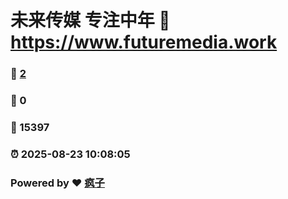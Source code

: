 # 未来传媒 专注中年 :link: https://www.futuremedia.work 
### :page_facing_up: [2](https://www.futuremedia.work/tag.html) 
### :speech_balloon: 0 
### :hibiscus: 15397 
### :alarm_clock: 2025-08-23 10:08:05 
### Powered by :heart: [疯子](https://github.com/granthuang999/Gmeek)
